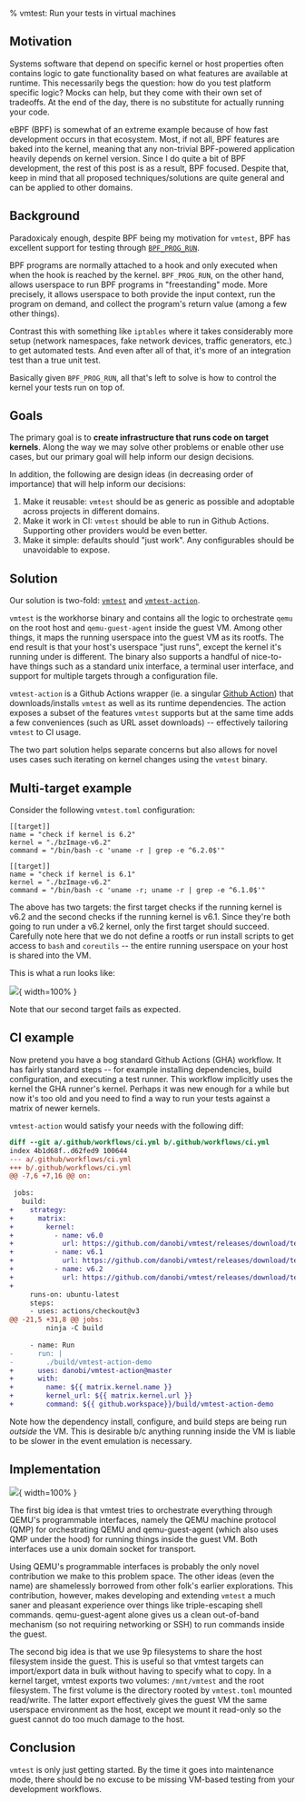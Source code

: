 % vmtest: Run your tests in virtual machines

## Motivation

Systems software that depend on specific kernel or host properties often
contains logic to gate functionality based on what features are available at
runtime. This necessarily begs the question: how do you test platform specific
logic? Mocks can help, but they come with their own set of tradeoffs. At the
end of the day, there is no substitute for actually running your code.

eBPF (BPF) is somewhat of an extreme example because of how fast development
occurs in that ecosystem. Most, if not all, BPF features are baked into the
kernel, meaning that any non-trivial BPF-powered application heavily depends on
kernel version. Since I do quite a bit of BPF development, the rest of this
post is as a result, BPF focused. Despite that, keep in mind that all proposed
techniques/solutions are quite general and can be applied to other domains.

## Background

Paradoxicaly enough, despite BPF being my motivation for `vmtest`, BPF has
excellent support for testing through [`BPF_PROG_RUN`][0].

BPF programs are normally attached to a hook and only executed when when the
hook is reached by the kernel. `BPF_PROG_RUN`, on the other hand, allows
userspace to run BPF programs in "freestanding" mode. More precisely, it allows
userspace to both provide the input context, run the program on demand, and
collect the program's return value (among a few other things).

Contrast this with something like `iptables` where it takes considerably more
setup (network namespaces, fake network devices, traffic generators, etc.) to
get automated tests. And even after all of that, it's more of an integration
test than a true unit test.

Basically given `BPF_PROG_RUN`, all that's left to solve is how to control the
kernel your tests run on top of.

## Goals

The primary goal is to **create infrastructure that runs code on target
kernels**. Along the way we may solve other problems or enable other use cases,
but our primary goal will help inform our design decisions.

In addition, the following are design ideas (in decreasing order of importance)
that will help inform our decisions:

1. Make it reusable: `vmtest` should be as generic as possible and adoptable
   across projects in different domains.
1. Make it work in CI: `vmtest` should be able to run in Github Actions.
   Supporting other providers would be even better.
1. Make it simple: defaults should "just work". Any configurables should be
   unavoidable to expose.

## Solution

Our solution is two-fold: [`vmtest`][1] and [`vmtest-action`][2].

`vmtest` is the workhorse binary and contains all the logic to orchestrate
`qemu` on the root host and `qemu-guest-agent` inside the guest VM. Among other
things, it maps the running userspace into the guest VM as its rootfs.  The end
result is that your host's userspace "just runs", except the kernel it's
running under is different. The binary also supports a handful of nice-to-have
things such as a standard unix interface, a terminal user interface, and
support for multiple targets through a configuration file.

`vmtest-action` is a Github Actions wrapper (ie. a singular [Github Action][3])
that downloads/installs `vmtest` as well as its runtime dependencies. The
action exposes a subset of the features `vmtest` supports but at the same time
adds a few conveniences (such as URL asset downloads) -- effectively tailoring
`vmtest` to CI usage.

The two part solution helps separate concerns but also allows for novel uses
cases such iterating on kernel changes using the `vmtest` binary.

## Multi-target example

Consider the following `vmtest.toml` configuration:

```
[[target]]
name = "check if kernel is 6.2"
kernel = "./bzImage-v6.2"
command = "/bin/bash -c 'uname -r | grep -e ^6.2.0$'"

[[target]]
name = "check if kernel is 6.1"
kernel = "./bzImage-v6.2"
command = "/bin/bash -c 'uname -r; uname -r | grep -e ^6.1.0$'"
```

The above has two targets: the first target checks if the running kernel is
v6.2 and the second checks if the running kernel is v6.1. Since they're both
going to run under a v6.2 kernel, only the first target should succeed.
Carefully note here that we do not define a rootfs or run install scripts to
get access to `bash` and `coreutils` -- the entire running userspace on your
host is shared into the VM.

This is what a run looks like:

![](../examples/vmtest/demo.gif){ width=100% }

Note that our second target fails as expected.

## CI example

Now pretend you have a bog standard Github Actions (GHA) workflow. It has
fairly standard steps -- for example installing dependencies, build
configuration, and executing a test runner. This workflow implicitly uses the
kernel the GHA runner's kernel. Perhaps it was new enough for a while but now
it's too old and you need to find a way to run your tests against a matrix of
newer kernels.

`vmtest-action` would satisfy your needs with the following diff:

```diff
diff --git a/.github/workflows/ci.yml b/.github/workflows/ci.yml
index 4b1d68f..d62fed9 100644
--- a/.github/workflows/ci.yml
+++ b/.github/workflows/ci.yml
@@ -7,6 +7,16 @@ on:
 
 jobs:
   build:
+    strategy:
+      matrix:
+        kernel:
+          - name: v6.0
+            url: https://github.com/danobi/vmtest/releases/download/test_assets/bzImage-v6.0
+          - name: v6.1
+            url: https://github.com/danobi/vmtest/releases/download/test_assets/bzImage-v6.1
+          - name: v6.2
+            url: https://github.com/danobi/vmtest/releases/download/test_assets/bzImage-v6.2
+
     runs-on: ubuntu-latest
     steps:
     - uses: actions/checkout@v3
@@ -21,5 +31,8 @@ jobs:
         ninja -C build
 
     - name: Run
-      run: |
-        ./build/vmtest-action-demo
+      uses: danobi/vmtest-action@master
+      with:
+        name: ${{ matrix.kernel.name }}
+        kernel_url: ${{ matrix.kernel.url }}
+        command: ${{ github.workspace}}/build/vmtest-action-demo
```

Note how the dependency install, configure, and build steps are being run
_outside_ the VM. This is desirable b/c anything running inside the VM
is liable to be slower in the event emulation is necessary.

## Implementation

![](../examples/vmtest/architecture.png){ width=100% }

The first big idea is that vmtest tries to orchestrate everything through
QEMU's programmable interfaces, namely the QEMU machine protocol (QMP) for
orchestrating QEMU and qemu-guest-agent (which also uses QMP under the hood)
for running things inside the guest VM. Both interfaces use a unix domain
socket for transport.

Using QEMU's programmable interfaces is probably the only novel contribution we
make to this problem space. The other ideas (even the name) are shamelessly
borrowed from other folk's earlier explorations. This contribution, however,
makes developing and extending `vmtest` a much saner and pleasant experience
over things like triple-escaping shell commands. qemu-guest-agent alone gives
us a clean out-of-band mechanism (so not requiring networking or SSH) to run
commands inside the guest.

The second big idea is that we use 9p filesystems to share the host filesystem
inside the guest. This is useful so that vmtest targets can import/export data
in bulk without having to specify what to copy. In a kernel target, vmtest
exports two volumes: `/mnt/vmtest` and the root filesystem. The first volume
is the directory rooted by `vmtest.toml` mounted read/write. The latter export
effectively gives the guest VM the same userspace environment as the host,
except we mount it read-only so the guest cannot do too much damage to the
host.

## Conclusion

`vmtest` is only just getting started. By the time it goes into maintenance
mode, there should be no excuse to be missing VM-based testing from your
development workflows.


[0]: https://github.com/torvalds/linux/blob/16a8829130ca22666ac6236178a6233208d425c3/include/uapi/linux/bpf.h#L332-L368
[1]: https://github.com/danobi/vmtest
[2]: https://github.com/danobi/vmtest-action
[3]: https://docs.github.com/en/actions/creating-actions/about-custom-actions
